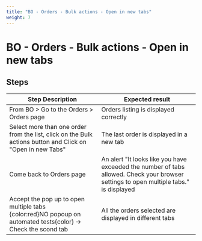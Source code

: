 ```yaml
---
title: "BO - Orders - Bulk actions - Open in new tabs"
weight: 7
---
```


# BO - Orders - Bulk actions - Open in new tabs
## Steps
| Step Description | Expected result |
| ----- | ----- |
| From BO > Go to the Orders > Orders page | Orders listing is displayed correctly |
| Select more than one order from the list, click on the Bulk actions button and Click on "Open in new Tabs" | The last order is displayed in a new tab |
| Come back to Orders page | An alert "It looks like you have exceeded the number of tabs allowed. Check your browser settings to open multiple tabs." is displayed |
| Accept the pop up to open multiple tabs<br>{color:red}NO popoup on automated tests{color} -> Check the scond tab | All the orders selected are displayed in different tabs |
